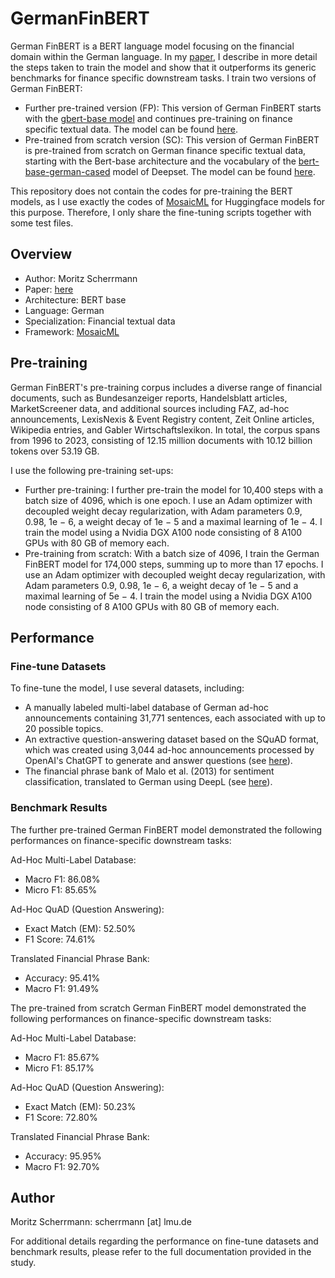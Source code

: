 # GermanFinBERT

German FinBERT is a BERT language model focusing on the financial domain within the German language. In my [paper](https://arxiv.org/pdf/2311.08793.pdf), I describe in more detail the steps taken to train the model and show that it outperforms its generic benchmarks for finance specific downstream tasks. I train two versions of German FinBERT:
- Further pre-trained version (FP):
  This version of German FinBERT starts with the [gbert-base model](https://huggingface.co/deepset/gbert-base) and continues pre-training on finance specific textual data. The model can be found [here](https://huggingface.co/scherrmann/GermanFinBert_FP).
- Pre-trained from scratch version (SC):
  This version of German FinBERT is pre-trained from scratch on German finance specific textual data, starting with the Bert-base architecture and the vocabulary of the [bert-base-german-cased](https://huggingface.co/bert-base-german-cased) model of Deepset. The model can be found [here](https://huggingface.co/scherrmann/GermanFinBert_SC).

This repository does not contain the codes for pre-training the BERT models, as I use exactly the codes of [MosaicML](https://github.com/mosaicml/examples/tree/main/examples/benchmarks/bert) for Huggingface models for this purpose. Therefore, I only share the fine-tuning scripts together with some test files.

  
## Overview

- Author: Moritz Scherrmann
- Paper: [here](https://arxiv.org/pdf/2311.08793.pdf)
- Architecture: BERT base
- Language: German
- Specialization: Financial textual data
- Framework: [MosaicML](https://github.com/mosaicml/examples/tree/main/examples/benchmarks/bert)
  
## Pre-training

German FinBERT's pre-training corpus includes a diverse range of financial documents, such as Bundesanzeiger reports, Handelsblatt articles, MarketScreener data, and additional sources including FAZ, ad-hoc announcements, LexisNexis & Event Registry content, Zeit Online articles, Wikipedia entries, and Gabler Wirtschaftslexikon. In total, the corpus spans from 1996 to 2023, consisting of 12.15 million documents with 10.12 billion tokens over 53.19 GB.

I use the following pre-training set-ups:
- Further pre-training:
  I further pre-train the model for 10,400 steps with a batch size of 4096, which is one epoch. I use an Adam optimizer with decoupled weight decay regularization, with Adam parameters 0.9, 0.98, 1e − 6, a weight decay of 1e − 5 and a maximal learning of 1e − 4. I train the model using a Nvidia DGX A100 node consisting of 8 A100 GPUs with 80 GB of memory each.
- Pre-training from scratch:
  With a batch size of 4096, I train the German FinBERT model for 174,000 steps, summing up to more than 17 epochs. I use an Adam optimizer with decoupled weight decay regularization, with Adam parameters 0.9, 0.98, 1e − 6, a weight decay of 1e − 5 and a maximal learning of 5e − 4. I train the model using a Nvidia DGX A100 node consisting of 8 A100 GPUs with 80 GB of memory each.  

## Performance
### Fine-tune Datasets

To fine-tune the model, I use several datasets, including:
- A manually labeled multi-label database of German ad-hoc announcements containing 31,771 sentences, each associated with up to 20 possible topics.
- An extractive question-answering dataset based on the SQuAD format, which was created using 3,044 ad-hoc announcements processed by OpenAI's ChatGPT to generate and answer questions (see [here]()).
- The financial phrase bank of Malo et al. (2013) for sentiment classification, translated to German using DeepL (see [here](https://huggingface.co/datasets/scherrmann/financial_phrasebank_75agree_german)).

### Benchmark Results

The further pre-trained German FinBERT model demonstrated the following performances on finance-specific downstream tasks:

Ad-Hoc Multi-Label Database:
- Macro F1: 86.08%
- Micro F1: 85.65%

Ad-Hoc QuAD (Question Answering):
- Exact Match (EM): 52.50%
- F1 Score: 74.61%

Translated Financial Phrase Bank:
- Accuracy: 95.41%
- Macro F1: 91.49%

  
The pre-trained from scratch German FinBERT model demonstrated the following performances on finance-specific downstream tasks:

Ad-Hoc Multi-Label Database:
- Macro F1: 85.67%
- Micro F1: 85.17%

Ad-Hoc QuAD (Question Answering):
- Exact Match (EM): 50.23%
- F1 Score: 72.80%

Translated Financial Phrase Bank:
- Accuracy: 95.95%
- Macro F1: 92.70%

## Author

Moritz Scherrmann: scherrmann [at] lmu.de

For additional details regarding the performance on fine-tune datasets and benchmark results, please refer to the full documentation provided in the study.
